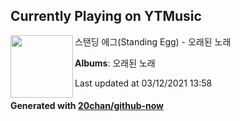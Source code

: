 ## Currently Playing on YTMusic

[<img align="left" width="100" src="https://lh3.googleusercontent.com/S_PnZP6AWF5NJ9bJH4Cm__43gliAAZmaDfW_QTqJe0QebBZWUyWDYy4CLuY3KfSa0rQhbNJ-Qgz1AQI">](https://music.youtube.com/watch?v=DGHBegYCcmQ)

스탠딩 에그(Standing Egg) - 오래된 노래

**Albums**: 오래된 노래

Last updated at 03/12/2021 13:58

#### Generated with [20chan/github-now](https://github.com/20chan/github-now)


<!--
**20chan/20chan** is a ✨ _special_ ✨ repository because its `README.md` (this file) appears on your GitHub profile.

Here are some ideas to get you started:

- 🔭 I’m currently working on ...
- 🌱 I’m currently learning ...
- 👯 I’m looking to collaborate on ...
- 🤔 I’m looking for help with ...
- 💬 Ask me about ...
- 📫 How to reach me: ...
- 😄 Pronouns: ...
- ⚡ Fun fact: ...
-->

